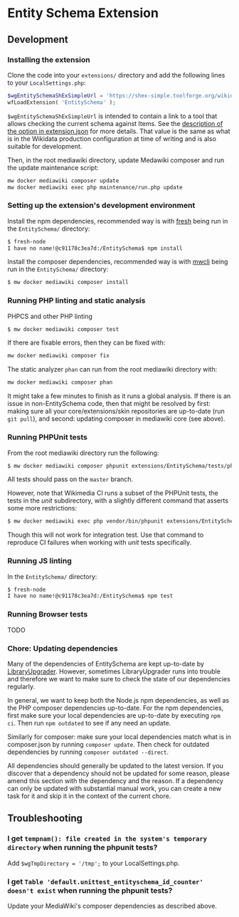 # Entity Schema Extension

## Development

### Installing the extension
Clone the code into your `extensions/` directory and add the following lines to your `LocalSettings.php`:
```php
$wgEntitySchemaShExSimpleUrl = 'https://shex-simple.toolforge.org/wikidata/packages/shex-webapp/doc/shex-simple.html?data=Endpoint:%20https://query.wikidata.org/sparql&hideData&manifest=[]&textMapIsSparqlQuery';
wfLoadExtension( 'EntitySchema' );
```
`$wgEntitySchemaShExSimpleUrl` is intended to contain a link to a tool that allows checking the current schema against Items.
See the [description of the option in extension.json](https://gerrit.wikimedia.org/r/plugins/gitiles/mediawiki/extensions/EntitySchema/+/ea8b17df26e6ab3499f953faf8e0fa3b5197de81/extension.json#81) for more details.
That value is the same as what is in the Wikidata production configuration at time of writing and is also suitable for development.

Then, in the root mediawiki directory, update Medawiki composer and run the update maintenance script:
```bash
mw docker mediawiki composer update
mw docker mediawiki exec php maintenance/run.php update
```

### Setting up the extension's development environment

Install the npm dependencies, recommended way is with [fresh](https://github.com/wikimedia/fresh) being run in the `EntitySchema/` directory:
```bash
$ fresh-node
I have no name!@c91178c3ea7d:/EntitySchema$ npm install
```

Install the composer dependencies, recommended way is with [mwcli](https://www.mediawiki.org/wiki/Cli) being run in the `EntitySchema/` directory:

```bash
$ mw docker mediawiki composer install
```

### Running PHP linting and static analysis

PHPCS and other PHP linting
```bash
$ mw docker mediawiki composer test
```

If there are fixable errors, then they can be fixed with:

```bash
mw docker mediawiki composer fix
```

The static analyzer `phan` can run from the root mediawiki directory with:

```bash
mw docker mediawiki composer phan
```
It might take a few minutes to finish as it runs a global analysis.
If there is an issue in non-EntitySchema code, then that might be resolved by
first: making sure all your core/extensions/skin repositories are up-to-date (run `git pull`), and
second: updating composer in mediawiki core (see above).


### Running PHPUnit tests

From the root mediawiki directory run the following:

```bash
$ mw docker mediawiki composer phpunit extensions/EntitySchema/tests/phpunit/
```

All tests should pass on the `master` branch.

However, note that Wikimedia CI runs a subset of the PHPUnit tests, the tests in the _unit_ subdirectory,
with a slightly different command that asserts some more restrictions:

```bash
$ mw docker mediawiki exec php vendor/bin/phpunit extensions/EntitySchema/tests/phpunit/unit/
```

Though this will not work for integration test.
Use that command to reproduce CI failures when working with _unit_ tests specifically.

### Running JS linting

In the `EntitySchema/` directory:
```bash
$ fresh-node
I have no name!@c91178c3ea7d:/EntitySchema$ npm test
```

### Running Browser tests

TODO

### Chore: Updating dependencies

Many of the dependencies of EntitySchema are kept up-to-date by [LibraryUpgrader](https://www.mediawiki.org/wiki/Libraryupgrader).
However, sometimes LibraryUpgrader runs into trouble and therefore we want to make sure to check the state of our dependencies regularly.

In general, we want to keep both the Node.js npm dependencies, as well as the PHP composer dependencies up-to-date.
For the npm dependencies, first make sure your local dependencies are up-to-date by executing `npm ci`.
Then run `npm outdated` to see if any need an update.

Similarly for composer: make sure your local dependencies match what is in composer.json by running `composer update`.
Then check for outdated dependencies by running `composer outdated --direct`.

All dependencies should generally be updated to the latest version.
If you discover that a dependency should not be updated for some reason, please amend this section with the dependency and the reason.
If a dependency can only be updated with substantial manual work, you can create a new task for it and skip it in the context of the current chore.

## Troubleshooting

### I get `tempnam(): file created in the system's temporary directory` when running the phpunit tests?

Add `$wgTmpDirectory = '/tmp';` to your LocalSettings.php.

### I get `Table 'default.unittest_entityschema_id_counter' doesn't exist` when running the phpunit tests?

Update your MediaWiki's composer dependencies as described above.
